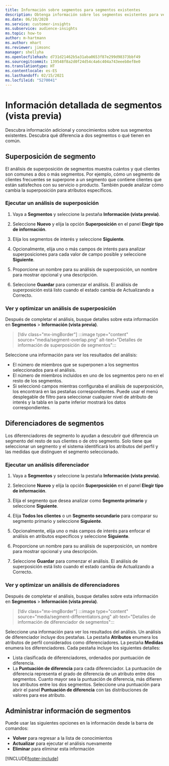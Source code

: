 ```yaml
---
title: Información sobre segmentos para segmentos existentes
description: Obtenga información sobre los segmentos existentes para ver las diferencias y los puntos en común.
ms.date: 06/10/2020
ms.service: customer-insights
ms.subservice: audience-insights
ms.topic: how-to
author: m-hartmann
ms.author: mhart
ms.reviewer: jimsonc
manager: shellyha
ms.openlocfilehash: d731d21462b5a31aba0653f87e299d98373bbf49
ms.sourcegitcommit: 139548f8a2d0f24d54c4a6c404a743eeeb8ef8e0
ms.translationtype: HT
ms.contentlocale: es-ES
ms.lasthandoff: 02/15/2021
ms.locfileid: "5270041"
---
```

# <a name="segment-insights-preview"></a>Información detallada de segmentos (vista previa)

Descubra información adicional y conocimientos sobre sus segmentos existentes. Descubra qué diferencia a dos segmentos o qué tienen en común.

## <a name="segment-overlap"></a>Superposición de segmento

El análisis de superposición de segmentos muestra cuántos y qué clientes son comunes a dos o más segmentos. Por ejemplo, cómo un segmento de clientes frecuentes se superpone a un segmento que contiene clientes que están satisfechos con su servicio o producto.
También puede analizar cómo cambia la superposición para atributos específicos.

### <a name="run-an-overlap-analysis"></a>Ejecutar un análisis de superposición

1. Vaya a **Segmentos** y seleccione la pestaña **Información (vista previa)**.

1. Seleccione **Nuevo** y elija la opción **Superposición** en el panel **Elegir tipo de información**.

1. Elija los segmentos de interés y seleccione **Siguiente**.

1. Opcionalmente, elija uno o más campos de interés para analizar superposiciones para cada valor de campo posible y seleccione **Siguiente**.

1. Proporcione un nombre para su análisis de superposición, un nombre para mostrar opcional y una descripción.

1. Seleccione **Guardar** para comenzar el análisis. El análisis de superposición está listo cuando el estado cambia de Actualizando a Correcto.

### <a name="view-and-optimize-an-overlap-analysis"></a>Ver y optimizar un análisis de superposición

Después de completar el análisis, busque detalles sobre esta información en **Segmentos** > **Información (vista previa)**.

> [!div class="mx-imgBorder"]
> :::image type="content" source="media/segment-overlap.png" alt-text="Detalles de información de superposición de segmentos":::

Seleccione una información para ver los resultados del análisis:

- El número de miembros que se superponen a los segmentos seleccionados para el análisis.
- El número de miembros incluidos en uno de los segmentos pero no en el resto de los segmentos.
- Si seleccionó campos mientras configuraba el análisis de superposición, los encontrará en las pestañas correspondientes. Puede usar el menú desplegable de filtro para seleccionar cualquier nivel de atributo de interés y la tabla en la parte inferior mostrará los datos correspondientes.

## <a name="segment-differentiators"></a>Diferenciadores de segmentos

Los diferenciadores de segmento lo ayudan a descubrir qué diferencia un segmento del resto de sus clientes o de otro segmento. Solo tiene que seleccionar un segmento y el sistema identificará los atributos del perfil y las medidas que distinguen el segmento seleccionado.

### <a name="run-a-differentiator-analysis"></a>Ejecutar un análisis diferenciador

1. Vaya a **Segmentos** y seleccione la pestaña **Información (vista previa)**.

1. Seleccione **Nuevo** y elija la opción **Superposición** en el panel **Elegir tipo de información**.

1. Elija el segmento que desea analizar como **Segmento primario** y seleccione **Siguiente**.

1. Elija **Todos los clientes** o un **Segmento secundario** para comparar su segmento primario y seleccione **Siguiente**.

1. Opcionalmente, elija uno o más campos de interés para enfocar el análisis en atributos específicos y seleccione **Siguiente**.

1. Proporcione un nombre para su análisis de superposición, un nombre para mostrar opcional y una descripción.

1. Seleccione **Guardar** para comenzar el análisis. El análisis de superposición está listo cuando el estado cambia de Actualizando a Correcto.

### <a name="view-and-optimize-a-differentiators-analysis"></a>Ver y optimizar un análisis de diferenciadores

Después de completar el análisis, busque detalles sobre esta información en **Segmentos** > **Información (vista previa)**.

> [!div class="mx-imgBorder"]
> :::image type="content" source="media/segment-differentiators.png" alt-text="Detalles de información de diferenciador de segmentos":::

Seleccione una información para ver los resultados del análisis. Un análisis de diferenciador incluye dos pestañas. La pestaña **Atributos** enumera los atributos de perfil considerados como diferenciadores. La pestaña **Medidas** enumera los diferenciadores. Cada pestaña incluye los siguientes detalles:

- Lista clasificada de diferenciadores, ordenados por puntuación de diferencia.
- La **Puntuación de diferencia** para cada diferenciador. La puntuación de diferencia representa el grado de diferencia de un atributo entre dos segmentos. Cuanto mayor sea la puntuación de diferencia, más difieren los atributos entre los dos segmentos. Seleccione una puntuación para abrir el panel **Puntuación de diferencia** con las distribuciones de valores para ese atributo.

## <a name="manage-segment-insights"></a>Administrar información de segmentos

Puede usar las siguientes opciones en la información desde la barra de comandos:

- **Volver** para regresar a la lista de conocimientos
- **Actualizar** para ejecutar el análisis nuevamente
- **Eliminar** para eliminar esta información


[!INCLUDE[footer-include](../includes/footer-banner.md)]